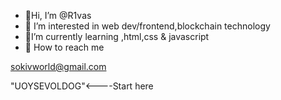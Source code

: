 -  🦝Hi, I’m @R1vas 
-  🍕 I’m interested in web dev/frontend,blockchain technology
-  🦊I’m currently learning ,html,css & javascript
-  🤖 How to reach me 

sokivworld@gmail.com

<!---
R1vas/R1vas is a ✨ special ✨ repository because its `README.md` (this file) appears on your GitHub profile.
You can click the Preview link to take a look at your changes.
--->
"UOYSEVOLDOG"<----Start here
